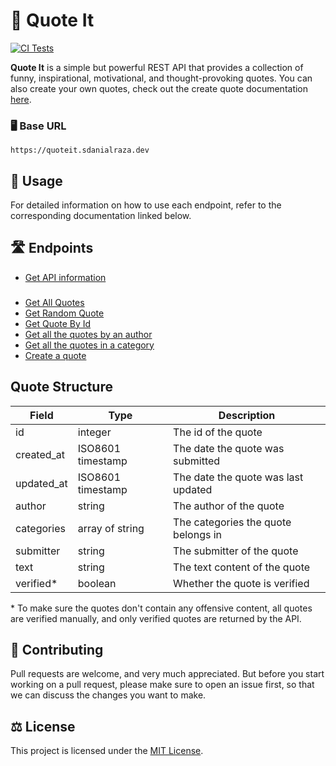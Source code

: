 # 📝 Quote It

[![CI Tests](https://github.com/sdanialraza/quote-it/actions/workflows/tests.yml/badge.svg)](https://github.com/sdanialraza/quote-it/actions/workflows/tests.yml)

**Quote It** is a simple but powerful REST API that provides a collection of funny, inspirational, motivational, and thought-provoking quotes. You can also create your own quotes, check out the create quote documentation [here](docs/quotes/create-quote.md).

### 🖥️ Base URL

```
https://quoteit.sdanialraza.dev
```

## 🔧 Usage

For detailed information on how to use each endpoint, refer to the corresponding documentation linked below.

## 🛣️ Endpoints

- [Get API information](docs/info/get-api-information.md)

###

- [Get All Quotes](docs/quotes/get-quotes.md)
- [Get Random Quote](docs/quotes/get-random-quote.md)
- [Get Quote By Id](docs/quotes/get-quote-by-id.md)
- [Get all the quotes by an author](docs/quotes/get-quotes-by-author.md)
- [Get all the quotes in a category](docs/quotes/get-quotes-in-category.md)
- [Create a quote](docs/quotes/create-quote.md)

## Quote Structure

| Field      | Type              | Description                         |
| ---------- | ----------------- | ----------------------------------- |
| id         | integer           | The id of the quote                 |
| created_at | ISO8601 timestamp | The date the quote was submitted    |
| updated_at | ISO8601 timestamp | The date the quote was last updated |
| author     | string            | The author of the quote             |
| categories | array of string   | The categories the quote belongs in |
| submitter  | string            | The submitter of the quote          |
| text       | string            | The text content of the quote       |
| verified\* | boolean           | Whether the quote is verified       |

\* To make sure the quotes don't contain any offensive content, all quotes are verified manually, and only verified quotes are returned by the API.

## 🤝 Contributing

Pull requests are welcome, and very much appreciated. But before you start working on a pull request, please make sure to open an issue first, so that we can discuss the changes you want to make.

## ⚖️ License

This project is licensed under the [MIT License](LICENSE).

